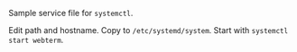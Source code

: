 Sample service file for `systemctl`.

Edit path and hostname. Copy to `/etc/systemd/system`. Start with `systemctl start webterm`.
